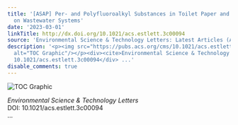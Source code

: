```yaml
---
title: '[ASAP] Per- and Polyfluoroalkyl Substances in Toilet Paper and the Impact
  on Wastewater Systems'
date: '2023-03-01'
linkTitle: http://dx.doi.org/10.1021/acs.estlett.3c00094
source: 'Environmental Science & Technology Letters: Latest Articles (ACS Publications)'
description: '<p><img src="https://pubs.acs.org/cms/10.1021/acs.estlett.3c00094/asset/images/medium/ez3c00094_0002.gif"
  alt="TOC Graphic"/></p><div><cite>Environmental Science & Technology Letters</cite></div><div>DOI:
  10.1021/acs.estlett.3c00094</div> ...'
disable_comments: true
---
```

<p><img src="https://pubs.acs.org/cms/10.1021/acs.estlett.3c00094/asset/images/medium/ez3c00094_0002.gif" alt="TOC Graphic"/></p><div><cite>Environmental Science & Technology Letters</cite></div><div>DOI: 10.1021/acs.estlett.3c00094</div> ...